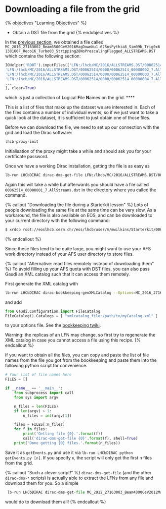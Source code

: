 # Downloading a file from the grid

{% objectives "Learning Objectives" %}
* Obtain a DST file from the grid
{% endobjectives %} 

In the [previous section](bookkeeping.html), we obtained a file called 
`MC_2016_27163002_Beam6500GeV2016MagDownNu1.625nsPythia8_Sim09b_Trig0x6138160F_Reco16_Turbo03_Stripping28NoPrescalingFlagged_ALLSTREAMS.DST` 
which contains the following section:

```python
IOHelper('ROOT').inputFiles(['LFN:/lhcb/MC/2016/ALLSTREAMS.DST/00062514/0000/00062514_00000001_7.AllStreams.dst',
'LFN:/lhcb/MC/2016/ALLSTREAMS.DST/00062514/0000/00062514_00000002_7.AllStreams.dst',
'LFN:/lhcb/MC/2016/ALLSTREAMS.DST/00062514/0000/00062514_00000003_7.AllStreams.dst',
'LFN:/lhcb/MC/2016/ALLSTREAMS.DST/00062514/0000/00062514_00000004_7.AllStreams.dst',
...
], clear=True)
```
which is just a collection of **L**ogical **F**ile **N**ames on the grid. ****

This is a list of files that make up the dataset we are interested in. Each of 
the files contains a number of individual events, so if we just want to take a 
quick look at the dataset, it is sufficient to just obtain one of those files.

Before we can download the file, we need to set up our connection with the grid and load the Dirac software:
```bash
lhcb-proxy-init
```

Initialisation of the proxy might take a while and should ask you for your certificate password.

Once we have a working Dirac installation, getting the file is as easy as

```bash
lb-run LHCbDIRAC dirac-dms-get-file LFN:/lhcb/MC/2016/ALLSTREAMS.DST/00062514/0000/00062514_00000001_7.AllStreams.dst
```

Again this will take a while but afterwards you should have a file called `00062514_00000001_7.AllStreams.dst` in the directory where you called the command.

{% callout "Downloading the file during a Starterkit lesson" %}
Lots of people downloading the same file at the same time can be very slow.
As a workaround, the file is also available on EOS, and can be downloaded to
your current directory with the following command:
```bash
$ xrdcp root://eoslhcb.cern.ch//eos/lhcb/user/m/mwilkins/Starterkit/00062514_00000001_7.AllStreams.dst .
```
{% endcallout %} 

Since these files tend to be quite large, you might want to use your AFS work 
directory instead of your AFS user directory to store files.

{% callout "Alternative: read files remotely instead of downloading them" %}
To avoid filling up your AFS quota with DST files, you can also pass Gaudi an 
XML catalog such that it can access them remotely.

First generate the XML catalog with
```bash
lb-run LHCbDIRAC dirac-bookkeeping-genXMLCatalog --Options=MC_2016_27163002_Beam6500GeV2016MagDownNu1.625nsPythia8_Sim09b_Trig0x6138160F_Reco16_Turbo03_Stripping28NoPrescalingFlagged_ALLSTREAMS.DST.py --Catalog=myCatalog.xml
```
and add
```python
from Gaudi.Configuration import FileCatalog
FileCatalog().Catalogs = [ "xmlcatalog_file:/path/to/myCatalog.xml" ]
```
to your options file. See the [bookkeeping twiki](https://twiki.cern.ch/twiki/bin/view/LHCb/LHCbDiracBKCLI).

Warning: the replicas of an LFN may change, so first try to regenerate the XML catalog in case you cannot access a file using this recipe.
{% endcallout %} 

If you want to obtain all the files, you can copy and paste the list of file names from the file you got from the bookkeeping and paste them into the following python script for convenience.

```python
# Your list of file names here
FILES = []

if __name__ == '__main__':
    from subprocess import call
    from sys import argv

    n_files = len(FILES)
    if len(argv) > 1:
        n_files = int(argv[1])

    files = FILES[:n_files]
    for f in files:
        print('Getting file {0}.'.format(f))
        call('dirac-dms-get-file {0}'.format(f), shell=True)
    print('Done getting {0} files.'.format(n_files))
```

Save it as `getEvents.py` and use it via `lb-run LHCbDIRAC python getEvents.py [n]`. If you specify `n`, the script will only get the first n files from the grid.

{% callout "Such a clever script!" %}
`dirac-dms-get-file` (and the other `dirac-dms-*` scripts) is actually able to 
extract the LFNs from any file
and download them for you. So a simple
```python
 lb-run LHCbDIRAC dirac-dms-get-file MC_2012_27163003_Beam4000GeV2012MagDownNu2.5Pythia8_Sim08e_Digi13_Trig0x409f0045_Reco14a_Stripping20NoPrescalingFlagged_ALLSTREAMS.DST.py
```
would do to download them all!
{% endcallout %} 

